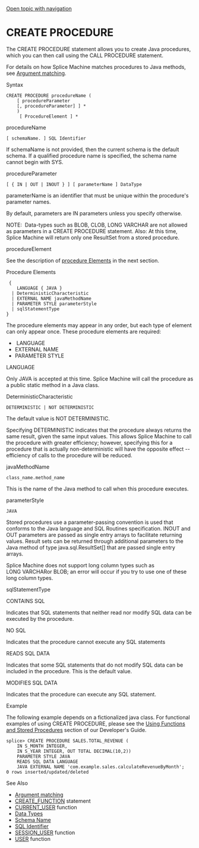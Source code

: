 [Open topic with navigation](../../../index.html#Shared/SQLReference/Statements/CreateProcedure.html)

<a href="" id="Statements.CreateFunction"></a>[]()CREATE PROCEDURE
==================================================================

The <span class="CodeFont">CREATE PROCEDURE</span> statement allows you to create Java procedures, which you can then call using the <span class="CodeFont">CALL PROCEDURE</span> statement.

For details on how Splice Machine matches procedures to Java methods, see [Argument matching](../ArgMatching/ArgumentMatching.html).

Syntax

``` FcnSyntax
CREATE PROCEDURE procedureName (
    [ procedureParameter 
    [, procedureParameter] ] * 
    )
     [ ProcedureElement ] *
```

procedureName

``` FcnSyntax
[ schemaName. ] SQL Identifier
```

If <span class="CodeFont">schemaName</span> is not provided, then the current schema is the default schema. If a qualified procedure name is specified, the schema name cannot begin with <span class="CodeFont">SYS</span>.

procedureParameter

``` FcnSyntax
[ { IN | OUT | INOUT } ] [ parameterName ] DataType
```

<span class="CodeFont">parameterName</span> is an identifier that must be unique within the procedure's parameter names.

By default, parameters are <span class="CodeFont">IN</span> parameters unless you specify otherwise.

<span class="autonumber"><span class="noteAutoNum">NOTE:  </span></span>Data-types such as <span class="CodeFont">BLOB, CLOB, LONG VARCHAR</span> are not allowed as parameters in a <span class="CodeFont">CREATE PROCEDURE</span> statement.
Also: At this time, Splice Machine will return only one <span class="CodeFont">ResultSet</span> from a stored procedure.

procedureElement

See the description of [procedure Elements](#FunctionElements) in the next section.

[]()Procedure Elements

``` FcnSyntax
 {
    LANGUAGE { JAVA }
  | DeterministicCharacteristic
  | EXTERNAL NAME javaMethodName
  | PARAMETER STYLE parameterStyle
  | sqlStatementType
}
```

The procedure elements may appear in any order, but each type of element can only appear once. These procedure elements are required:

-    <span class="ItalicFont">LANGUAGE</span>
-   <span class="ItalicFont">EXTERNAL NAME</span>
-   <span class="ItalicFont">PARAMETER STYLE</span>

LANGUAGE

Only <span class="CodeFont">JAVA</span> is accepted at this time. Splice Machine will call the procedure as a public static method in a Java class.

DeterministicCharacteristic

``` FcnSyntax
DETERMINISTIC | NOT DETERMINISTIC
```

The default value is <span class="CodeFont">NOT DETERMINISTIC</span>.

Specifying <span class="CodeFont">DETERMINISTIC</span> indicates that the procedure always returns the same result, given the same input values. This allows Splice Machine to call the procedure with greater efficiency; however, specifying this for a procedure that is actually non-deterministic will have the opposite effect -- efficiency of calls to the procedure will be reduced.

javaMethodName

``` FcnSyntax
class_name.method_name
```

This is the name of the Java method to call when this procedure executes.

parameterStyle

``` FcnSyntax
JAVA
```

Stored procedures use a parameter-passing convention is used that conforms to the Java language and SQL Routines specification. <span class="CodeFont">INOUT</span> and <span class="CodeFont">OUT</span> parameters are passed as single entry arrays to facilitate returning values. Result sets can be returned through additional parameters to the Java method of type <span class="CodeFont">java.sql.ResultSet\[\]</span> that are passed single entry arrays.

Splice Machine does not support long column types such as <span class="CodeFont">LONG VARCHAR</span>or <span class="CodeFont">BLOB</span>; an error will occur if you try to use one of these long column types.

sqlStatementType

CONTAINS SQL

Indicates that SQL statements that neither read nor modify SQL data can be executed by the procedure.

NO SQL

Indicates that the procedure cannot execute any SQL statements

READS SQL DATA

Indicates that some SQL statements that do not modify SQL data can be included in the procedure. This is the default value.

MODIFIES SQL DATA

Indicates that the procedure can execute any SQL statement.

Example

The following example depends on a fictionalized java class. For functional examples of using <span class="CodeFont">CREATE PROCEDURE</span>, please see the [Using Functions and Stored Procedures](../../Developers/FcnsAndProcs/Intro.FcnsAndProcs.html) section of our <span class="ItalicFont">Developer's Guide</span>.

``` Example
splice> CREATE PROCEDURE SALES.TOTAL_REVENUE (
    IN S_MONTH INTEGER,
    IN S_YEAR INTEGER, OUT TOTAL DECIMAL(10,2))
    PARAMETER STYLE JAVA 
    READS SQL DATA LANGUAGE
    JAVA EXTERNAL NAME 'com.example.sales.calculateRevenueByMonth';
0 rows inserted/updated/deleted
```

See Also

-   [Argument matching](../ArgMatching/ArgumentMatching.html)
-   [<span class="CodeFont">CREATE\_FUNCTION</span>](CreateFunction.html) statement
-   [<span class="CodeFont">CURRENT\_USER</span>](../BuiltInFcns/CurrentUser.html) function
-   [Data Types](../DataTypes/Intro.NumericTypes.html)
-   [Schema Name](../Identifiers/IdentifierTypes.html#SchemaName)
-   [SQL Identifier](../Identifiers/Intro.Identifiers.html)
-   [<span class="CodeFont">SESSION\_USER</span>](../BuiltInFcns/SessionUser.html) function
-   [<span class="CodeFont">USER</span>](../BuiltInFcns/User.html) function

 


